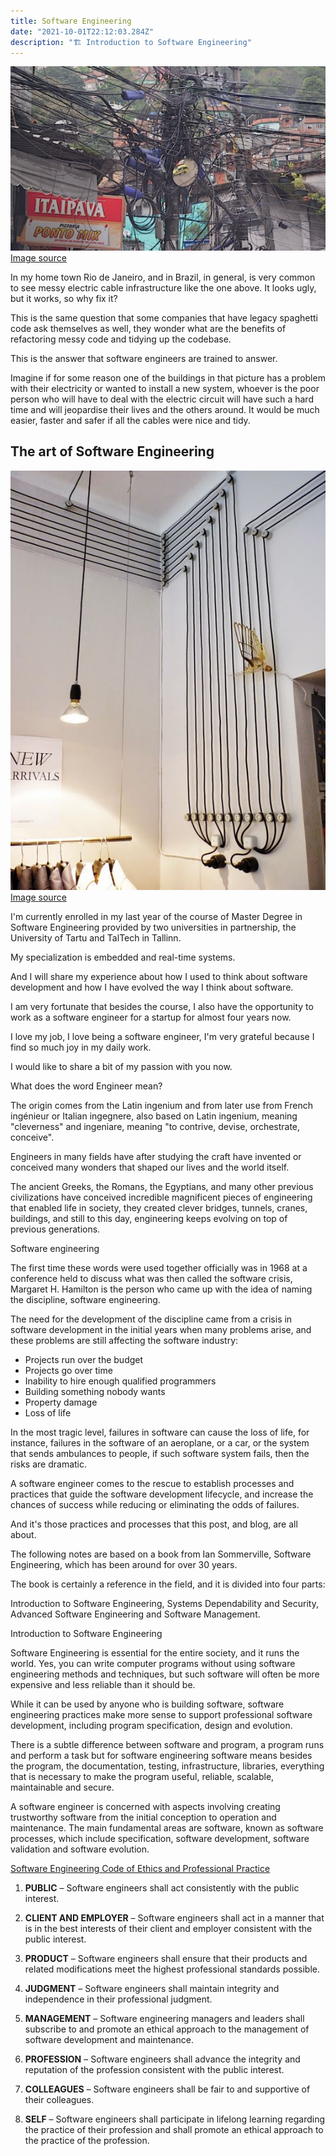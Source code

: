 ```yaml
---
title: Software Engineering
date: "2021-10-01T22:12:03.284Z"
description: "🏗 Introduction to Software Engineering"
---
```


![Messy cables](./messy-cables.png "Messy cables")
[Image source](https://www.pinterest.com.au/pin/237494580324101159/)

In my home town Rio de Janeiro, and in Brazil, in general, is very common to see messy electric cable infrastructure like the one above. It looks ugly, but it works, so why fix it?

This is the same question that some companies that have legacy spaghetti code ask themselves as well, they wonder what are the benefits of refactoring messy code and tidying up the codebase. 

This is the answer that software engineers are trained to answer. 

Imagine if for some reason one of the buildings in that picture has a problem with their electricity or wanted to install a new system, whoever is the poor person who will have to deal with the electric circuit will have such a hard time and will jeopardise their lives and the others around. It would be much easier, faster and safer if all the cables were nice and tidy. 

## The art of Software Engineering

![Tidy cables](./neat-cables.jpeg "Tidy cables")
[Image source](https://www.pinterest.com.au/pin/804666658414870548/)

I'm currently enrolled in my last year of the course of Master Degree in Software Engineering provided by two universities in partnership, the University of Tartu and TalTech in Tallinn.

My specialization is embedded and real-time systems. 

And I will share my experience about how I used to think about software development and how I have evolved the way I think about software.

I am very fortunate that besides the course, I also have the opportunity to work as a software engineer for a startup for almost four years now. 

I love my job, I love being a software engineer, I'm very grateful because I find so much joy in my daily work. 

I would like to share a bit of my passion with you now.

What does the word Engineer mean?

The origin comes from the Latin ingenium and from later use from French ingénieur or Italian ingegnere, also based on Latin ingenium, meaning "cleverness" and ingeniare, meaning "to contrive, devise, orchestrate, conceive".

Engineers in many fields have after studying the craft have invented or conceived many wonders that shaped our lives and the world itself. 

The ancient Greeks, the Romans, the Egyptians, and many other previous civilizations have conceived incredible magnificent pieces of engineering that enabled life in society, they created clever bridges, tunnels, cranes, buildings, and still to this day, engineering keeps evolving on top of previous generations.

Software engineering

The first time these words were used together officially was in 1968 at a conference held to discuss what was then called the software crisis,  Margaret H. Hamilton is the person who came up with the idea of naming the discipline, software engineering.

The need for the development of the discipline came from a crisis in software development in the initial years when many problems arise, and these problems are still affecting the software industry:

- Projects run over the budget
- Projects go over time
- Inability to hire enough qualified programmers
- Building something nobody wants  
- Property damage
- Loss of life

In the most tragic level, failures in software can cause the loss of life, for instance, failures in the software of an aeroplane, or a car, or the system that sends ambulances to people, if such software system fails, then the risks are dramatic. 

A software engineer comes to the rescue to establish processes and practices that guide the software development lifecycle, and increase the chances of success while reducing or eliminating the odds of failures. 

And it's those practices and processes that this post, and blog, are all about. 

The following notes are based on a book from Ian Sommerville, Software Engineering, which has been around for over 30 years. 

The book is certainly a reference in the field, and it is divided into four parts:

Introduction to Software Engineering, Systems Dependability and Security, Advanced Software Engineering and Software Management.

Introduction to Software Engineering

Software Engineering is essential for the entire society, and it runs the world. Yes, you can write computer programs without using software engineering methods and techniques, but such software will often be more expensive and less reliable than it should be.

While it can be used by anyone who is building software, software engineering practices make more sense to support professional software development, including program specification, design and evolution.

There is a subtle difference between software and program, a program runs and perform a task but for software engineering software means besides the program, the documentation, testing, infrastructure, libraries, everything that is necessary to make the program useful, reliable, scalable, maintainable and secure.

 A software engineer is concerned with aspects involving creating trustworthy software from the initial conception to operation and maintenance. The main fundamental areas are software, known as software processes, which include specification, software development, software validation and software evolution. 

[Software Engineering Code of Ethics and Professional Practice](https://ethics.acm.org/code-of-ethics/software-engineering-code/)

1. **PUBLIC** – Software engineers shall act consistently with the public interest.

2. **CLIENT AND EMPLOYER** – Software engineers shall act in a manner that is in the best interests of their client and employer consistent with the public interest.

3. **PRODUCT** – Software engineers shall ensure that their products and related modifications meet the highest professional standards possible.

4. **JUDGMENT** – Software engineers shall maintain integrity and independence in their professional judgment.

5. **MANAGEMENT** – Software engineering managers and leaders shall subscribe to and promote an ethical approach to the management of software development and maintenance.

6. **PROFESSION** – Software engineers shall advance the integrity and reputation of the profession consistent with the public interest.

7. **COLLEAGUES** – Software engineers shall be fair to and supportive of their colleagues.

8. **SELF** – Software engineers shall participate in lifelong learning regarding the practice of their profession and shall promote an ethical approach to the practice of the profession.

